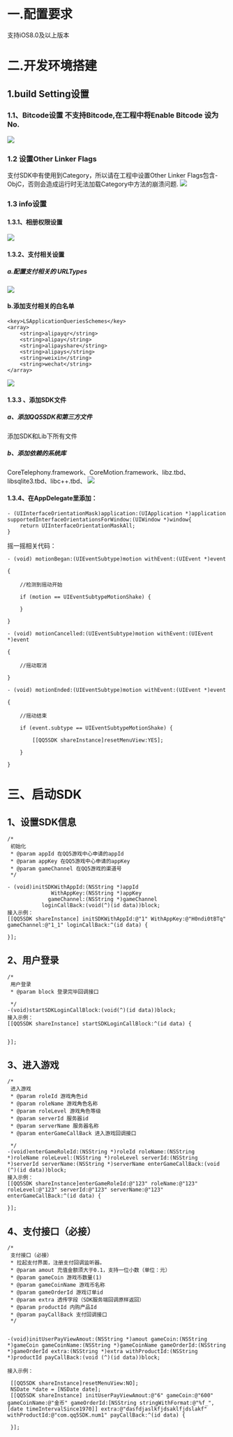 
# 一.配置要求
支持iOS8.0及以上版本

# 二.开发环境搭建 
## 1.build Setting设置
### 1.1、Bitcode设置 不支持Bitcode,在工程中将Enable Bitcode 设为 No.
![](https://github.com/qq5/qq5_game_skd_iOS/blob/master/images/Bitcode.png)
### 1.2 设置Other Linker Flags
支付SDK中有使用到Category，所以请在工程中设置Other Linker Flags包含-ObjC，否则会造成运行时无法加载Category中方法的崩溃问题.
![](https://github.com/qq5/qq5_game_skd_iOS/blob/master/images/Flags.png)
### 1.3 info设置
#### 1.3.1、相册权限设置
![](https://github.com/qq5/qq5_game_skd_iOS/blob/master/images/相册权限.png)

#### 1.3.2、支付相关设置
##### a.配置支付相关的 URLTypes
![](https://github.com/qq5/qq5_game_skd_iOS/blob/master/images/pay.png)
#### b.添加支付相关的白名单
```
<key>LSApplicationQueriesSchemes</key>
<array>
    <string>alipayqr</string>
    <string>alipay</string>
    <string>alipayshare</string>
    <string>alipays</string>
    <string>weixin</string>
    <string>wechat</string>
</array>
```
![](https://github.com/qq5/qq5_game_skd_iOS/blob/master/images/白名单.png)

#### 1.3.3 、添加SDK文件
##### a、添加QQ5SDK和第三方文件
添加SDK和Lib下所有文件
##### b、添加依赖的系统库
CoreTelephony.framework、CoreMotion.framework、libz.tbd、libsqlite3.tbd、libc++.tbd、
![](https://github.com/qq5/qq5_game_skd_iOS/blob/master/images/framework.png)

#### 1.3.4、在AppDelegate里添加：
```
- (UIInterfaceOrientationMask)application:(UIApplication *)application supportedInterfaceOrientationsForWindow:(UIWindow *)window{
    return UIInterfaceOrientationMaskAll;
}
```

摇一摇相关代码：
```
- (void) motionBegan:(UIEventSubtype)motion withEvent:(UIEvent *)event

{
    
    //检测到摇动开始
    
    if (motion == UIEventSubtypeMotionShake) {
        
    }
    
}

- (void) motionCancelled:(UIEventSubtype)motion withEvent:(UIEvent *)event

{
    
    //摇动取消
    
}

- (void) motionEnded:(UIEventSubtype)motion withEvent:(UIEvent *)event

{
    
    //摇动结束
    
    if (event.subtype == UIEventSubtypeMotionShake) {
        
        [[QQ5SDK shareInstance]resetMenuView:YES];
        
    }
    
}
```

# 三、启动SDK
## 1、设置SDK信息
```
/*
 初始化
 * @param appId 在QQ5游戏中心申请的appId
 * @param appKey 在QQ5游戏中心申请的appKey
 * @param gameChannel 在QQ5游戏的渠道号
 */

- (void)initSDKWithAppId:(NSString *)appId
              WithAppKey:(NSString *)appKey
             gameChannel:(NSString *)gameChannel
           loginCallBack:(void(^)(id data))block;
接入示例：
[[QQ5SDK shareInstance] initSDKWithAppId:@"1" WithAppKey:@"H0ndi0tBTq" gameChannel:@"1_1" loginCallBack:^(id data) {

}];
```
## 2、用户登录
```
/*
 用户登录
 * @param block 登录完毕回调接口
 
 */
-(void)startSDKLoginCallBlock:(void(^)(id data))block;
接入示例：
[[QQ5SDK shareInstance] startSDKLoginCallBlock:^(id data) {


}];
```
## 3、进入游戏
```
/*
 进入游戏
 * @param roleId 游戏角色id
 * @param roleName 游戏角色名称
 * @param roleLevel 游戏角色等级
 * @param serverId 服务器id
 * @param serverName 服务器名称
 * @param enterGameCallBack 进入游戏回调接口
 
 */
-(void)enterGameRoleId:(NSString *)roleId roleName:(NSString *)roleName roleLevel:(NSString *)roleLevel serverId:(NSString *)serverId serverName:(NSString *)serverName enterGameCallBack:(void (^)(id data))block;
接入示例：
[[QQ5SDK shareInstance]enterGameRoleId:@"123" roleName:@"123" roleLevel:@"123" serverId:@"123" serverName:@"123" enterGameCallBack:^(id data) {

}];
```
## 4、支付接口（必接）

```
/*
 支付接口（必接）
 * 拉起支付界面，注册支付回调监听器。
 * @param amout 充值金额须大于0.1，支持一位小数（单位：元）
 * @param gameCoin 游戏币数量(1)
 * @param gameCoinName 游戏币名称
 * @param gameOrderId 游戏订单id
 * @param extra 透传字段（SDK服务端回调原样返回）
 * @param productId 内购产品Id
 * @param payCallBack 支付回调接口
 */


-(void)initUserPayViewAmout:(NSString *)amout gameCoin:(NSString *)gameCoin gameCoinName:(NSString *)gameCoinName gameOrderId:(NSString *)gameOrderId extra:(NSString *)extra withProductId:(NSString *)productId payCallBack:(void (^)(id data))block;

接入示例：

 [[QQ5SDK shareInstance]resetMenuView:NO];
 NSDate *date = [NSDate date];
 [[QQ5SDK shareInstance] initUserPayViewAmout:@"6" gameCoin:@"600" gameCoinName:@"金币" gameOrderId:[NSString stringWithFormat:@"%f_",[date timeIntervalSince1970]] extra:@"dasfdjaslkfjdsaklfjdslakf" withProductId:@"com.qq5SDK.num1" payCallBack:^(id data) {
 
 }];
 ```
